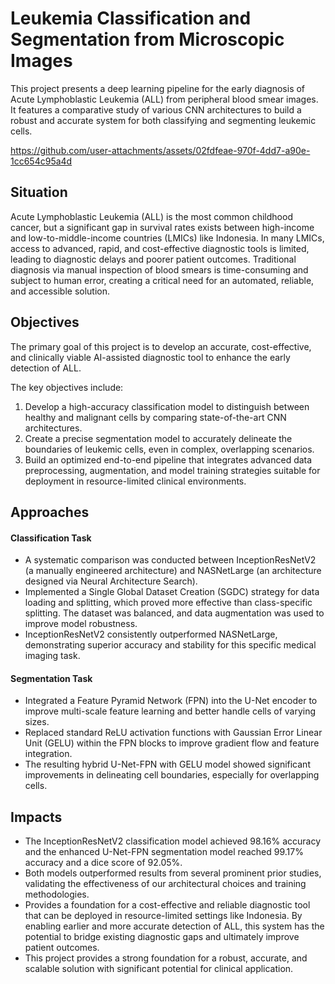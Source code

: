 # Leukemia Classification and Segmentation from Microscopic Images
This project presents a deep learning pipeline for the early diagnosis of Acute Lymphoblastic Leukemia (ALL) from peripheral blood smear images. It features a comparative study of various CNN architectures to build a robust and accurate system for both classifying and segmenting leukemic cells.

https://github.com/user-attachments/assets/02fdfeae-970f-4dd7-a90e-1cc654c95a4d

## Situation
Acute Lymphoblastic Leukemia (ALL) is the most common childhood cancer, but a significant gap in survival rates exists between high-income and low-to-middle-income countries (LMICs) like Indonesia. In many LMICs, access to advanced, rapid, and cost-effective diagnostic tools is limited, leading to diagnostic delays and poorer patient outcomes. Traditional diagnosis via manual inspection of blood smears is time-consuming and subject to human error, creating a critical need for an automated, reliable, and accessible solution.

## Objectives
The primary goal of this project is to develop an accurate, cost-effective, and clinically viable AI-assisted diagnostic tool to enhance the early detection of ALL.

The key objectives include:
1. Develop a high-accuracy classification model to distinguish between healthy and malignant cells by comparing state-of-the-art CNN architectures.
2. Create a precise segmentation model to accurately delineate the boundaries of leukemic cells, even in complex, overlapping scenarios.
3. Build an optimized end-to-end pipeline that integrates advanced data preprocessing, augmentation, and model training strategies suitable for deployment in resource-limited clinical environments.

## Approaches

#### Classification Task
- A systematic comparison was conducted between InceptionResNetV2 (a manually engineered architecture) and NASNetLarge (an architecture designed via Neural Architecture Search).
- Implemented a Single Global Dataset Creation (SGDC) strategy for data loading and splitting, which proved more effective than class-specific splitting. The dataset was balanced, and data augmentation was used to improve model robustness.
- InceptionResNetV2 consistently outperformed NASNetLarge, demonstrating superior accuracy and stability for this specific medical imaging task.

#### Segmentation Task
- Integrated a Feature Pyramid Network (FPN) into the U-Net encoder to improve multi-scale feature learning and better handle cells of varying sizes.
- Replaced standard ReLU activation functions with Gaussian Error Linear Unit (GELU) within the FPN blocks to improve gradient flow and feature integration.
- The resulting hybrid U-Net-FPN with GELU model showed significant improvements in delineating cell boundaries, especially for overlapping cells.

## Impacts
- The InceptionResNetV2 classification model achieved 98.16% accuracy and the enhanced U-Net-FPN segmentation model reached 99.17% accuracy and a dice score of 92.05%.
- Both models outperformed results from several prominent prior studies, validating the effectiveness of our architectural choices and training methodologies.
- Provides a foundation for a cost-effective and reliable diagnostic tool that can be deployed in resource-limited settings like Indonesia. By enabling earlier and more accurate detection of ALL, this system has the potential to bridge existing diagnostic gaps and ultimately improve patient outcomes.
- This project provides a strong foundation for a robust, accurate, and scalable solution with significant potential for clinical application.

